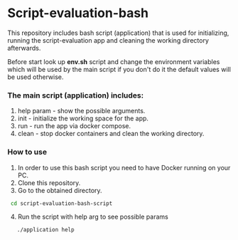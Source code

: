# Script-evaluation-bash

This repository includes bash script (application) that is used for initializing,
running the script-evaluation app and cleaning the working directory afterwards.

Before start look up **env.sh** script and change the environment variables which will be
used by the main script if you don't do it the default values will be used otherwise.

### The main script (application) includes:

1) help param - show the possible arguments.
2) init - initialize the working space for the app.
3) run - run the app via docker compose.
4) clean - stop docker containers and clean the working directory.

### How to use

1) In order to use this bash script you need to have Docker running on your PC.
2) Clone this repository.
3) Go to the obtained directory.
```bash
 cd script-evaluation-bash-script
```
4) Run the script with help arg to see possible params
```bash
   ./application help 
```
